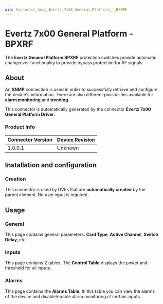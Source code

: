 ```yaml
---
uid: Connector_help_Evertz_7x00_General_Platform_-_BPXRF
---
```


# Evertz 7x00 General Platform - BPXRF

The **Evertz General Platform BPXRF** protection switches provide automatic changeover functionality to provide bypass protection for RF signals.

## About

An **SNMP** connection is used in order to successfully retrieve and configure the device's information. There are also different possibilities available for **alarm monitoring** and **trending**.

This connector is automatically generated by the connector **Evertz 7x00 General Platform Driver.**

### Product Info

| **Connector Version** | **Device Revision** |
|--------------------|---------------------|
| 1.0.0.1            | Unknown             |

## Installation and configuration

### Creation

This connector is used by DVEs that are **automatically created** by the parent element. No user input is required.

## Usage

### General

This page contains general parameters: **Card Type**, **Active Channel**, **Switch Delay**, etc.

### Inputs

This page contains 2 tables. The **Control Table** displays the power and threshold for all inputs.

### Alarms

This page contains the **Alarms Table**. In this table you can view the alarms of the device and disable/enable alarm monitoring of certain inputs.
